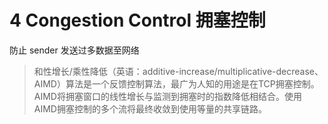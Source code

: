 # 4 Congestion Control 拥塞控制

防止 sender 发送过多数据至网络

> 和性增长/乘性降低（英语：additive-increase/multiplicative-decrease、AIMD）算法是一个反馈控制算法，最广为人知的用途是在TCP拥塞控制。AIMD将拥塞窗口的线性增长与监测到拥塞时的指数降低相结合。使用AIMD拥塞控制的多个流将最终收敛到使用等量的共享链路。